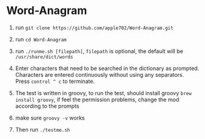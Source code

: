 # Word-Anagram
1. run ```git clone https://github.com/apple702/Word-Anagram.git```
2. run ```cd Word-Anagram```
3. run ```./runme.sh [filepath]```, ```filepath``` is optional, the default will be ```/usr/share/dict/words```
4. Enter characters that need to be searched in the dictionary as prompted. Characters are entered continuously without using any separators. Press ``` control ^ c ``` to terminate.

5. The test is written in groovy, to run the test, should install groovy ```brew install groovy```, if feel the permission problems, change the mod according to the prompts
6. make sure ```groovy -v``` works
7. Then run ```./testme.sh```
